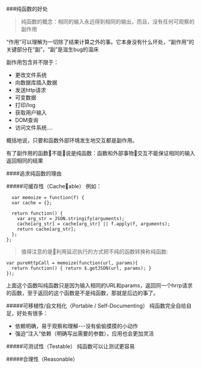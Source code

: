 ###纯函数的好处
> 纯函数的概念：相同的输入永远得到相同的输出，而且，没有任何可观察的副作用

“作用”可以理解为一切除了结果计算之外的事。它本身没有什么坏处，“副作用”的关键部分在“副”，“副”是滋生bug的温床

副作用包含并不限于：
- 更改文件系统
- 向数据库插入数据
- 发送http请求
- 可变数据
- 打印/log
- 获取用户输入
- DOM查询
- 访问文件系统....

概括地说，只要和函数外部环境发生地交互都是副作用。

有了副作用的函数不能说是纯函数：函数和外部事物交互不能保证相同的输入返回相同的结果

####追求纯函数的理由

#####可缓存性（Cacheable）
例如：
````
  var memoize = function(f) {
  var cache = {};

  return function() {
    var arg_str = JSON.stringify(arguments);
    cache[arg_str] = cache[arg_str] || f.apply(f, arguments);
    return cache[arg_str];
  };
};  
````
> 值得注意的是利用延迟执行的方式把不纯的函数转换称纯函数:
```` 
var pureHttpCall = memoize(function(url, params){
  return function() { return $.getJSON(url, params); }
});
````
上面这个函数叫纯函数只是因为输入相同的URL和params，返回同一个hrrp请求的函数，至于返回的这个函数是不是纯函数，那就是后边的事了。

#####可移植性/自文档化（Portable / Self-Documenting）
纯函数完全自给自足，好处有很多：
- 依赖明确，易于观察和理解---没有偷偷摸摸的小动作
- 强迫“注入”依赖（明确写出需要的参数），应用也会更加灵活

#####可测试性（Testable）
纯函数可以让测试更容易

#####合理性（Reasonable）

